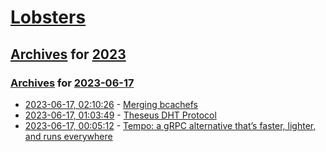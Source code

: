 # [Lobsters](../../../README.md)

## [Archives](../../index.md) for [2023](../index.md)

### [Archives](../../index.md) for [2023-06-17](index.md)

* [2023-06-17, 02:10:26](https://lobste.rs/s/ucilt7/merging_bcachefs) - [Merging bcachefs](https://lwn.net/SubscriberLink/934692/5046d466490d9220/)
* [2023-06-17, 01:03:49](https://lobste.rs/s/vkxuwv/theseus_dht_protocol) - [Theseus DHT Protocol](https://wootfish.github.io/theseus.dht/)
* [2023-06-17, 00:05:12](https://lobste.rs/s/ql6dxw/tempo_grpc_alternative_s_faster_lighter) - [Tempo: a gRPC alternative that’s faster, lighter, and runs everywhere](https://github.com/betwixt-labs/tempo)
